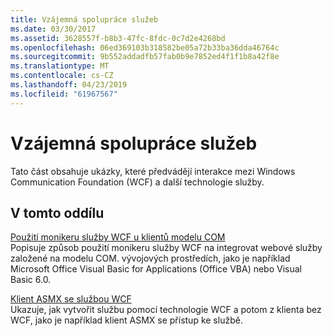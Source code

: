 ```yaml
---
title: Vzájemná spolupráce služeb
ms.date: 03/30/2017
ms.assetid: 3628557f-b8b3-47fc-8fdc-0c7d2e4268bd
ms.openlocfilehash: 06ed369103b318582be05a72b33ba36dda46764c
ms.sourcegitcommit: 9b552addadfb57fab0b9e7852ed4f1f1b8a42f8e
ms.translationtype: MT
ms.contentlocale: cs-CZ
ms.lasthandoff: 04/23/2019
ms.locfileid: "61967567"
---
```

# <a name="service-interoperability"></a>Vzájemná spolupráce služeb
Tato část obsahuje ukázky, které předvádějí interakce mezi Windows Communication Foundation (WCF) a další technologie služby.  
  
## <a name="in-this-section"></a>V tomto oddílu  
 [Použití monikeru služby WCF u klientů modelu COM](../../../../docs/framework/wcf/samples/using-the-wcf-moniker-with-com-clients.md)  
 Popisuje způsob použití monikeru služby WCF na integrovat webové služby založené na modelu COM. vývojových prostředích, jako je například Microsoft Office Visual Basic for Applications (Office VBA) nebo Visual Basic 6.0.  
  
 [Klient ASMX se službou WCF](../../../../docs/framework/wcf/samples/asmx-client-with-a-wcf-service.md)  
 Ukazuje, jak vytvořit službu pomocí technologie WCF a potom z klienta bez WCF, jako je například klient ASMX se přístup ke službě.
